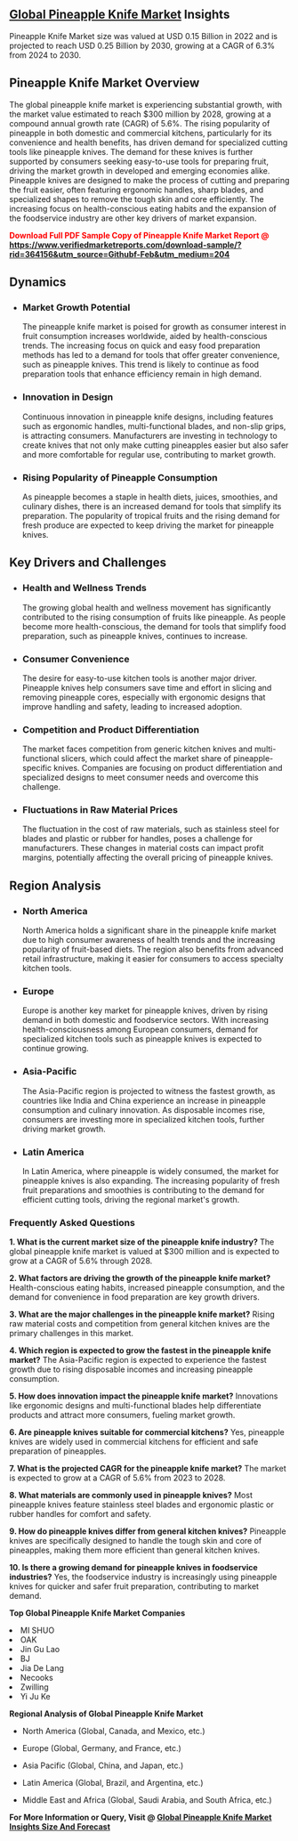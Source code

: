 <h2><a href="https://www.verifiedmarketreports.com/download-sample/?rid=364156&amp;utm_source=Githubf&amp;utm_medium=204" target="_blank">Global Pineapple Knife Market</a> Insights</h2><p>Pineapple Knife Market size was valued at USD 0.15 Billion in 2022 and is projected to reach USD 0.25 Billion by 2030, growing at a CAGR of 6.3% from 2024 to 2030.</p><p> <h2>Pineapple Knife Market Overview</h2> <p>The global pineapple knife market is experiencing substantial growth, with the market value estimated to reach $300 million by 2028, growing at a compound annual growth rate (CAGR) of 5.6%. The rising popularity of pineapple in both domestic and commercial kitchens, particularly for its convenience and health benefits, has driven demand for specialized cutting tools like pineapple knives. The demand for these knives is further supported by consumers seeking easy-to-use tools for preparing fruit, driving the market growth in developed and emerging economies alike. Pineapple knives are designed to make the process of cutting and preparing the fruit easier, often featuring ergonomic handles, sharp blades, and specialized shapes to remove the tough skin and core efficiently. The increasing focus on health-conscious eating habits and the expansion of the foodservice industry are other key drivers of market expansion.</p> <p><strong><p><span class=""><span style="color: #ff0000;"><strong>Download Full PDF Sample Copy of Pineapple Knife Market Report</strong> @ </span><a href="https://www.verifiedmarketreports.com/download-sample/?rid=364156&amp;utm_source=Githubf-Feb&amp;utm_medium=204" target="_blank">https://www.verifiedmarketreports.com/download-sample/?rid=364156&amp;utm_source=Githubf-Feb&amp;utm_medium=204</a></span></p></strong></p> <h2>Dynamics</h2> <ul> <li><h3>Market Growth Potential</h3> The pineapple knife market is poised for growth as consumer interest in fruit consumption increases worldwide, aided by health-conscious trends. The increasing focus on quick and easy food preparation methods has led to a demand for tools that offer greater convenience, such as pineapple knives. This trend is likely to continue as food preparation tools that enhance efficiency remain in high demand.</li> <li><h3>Innovation in Design</h3> Continuous innovation in pineapple knife designs, including features such as ergonomic handles, multi-functional blades, and non-slip grips, is attracting consumers. Manufacturers are investing in technology to create knives that not only make cutting pineapples easier but also safer and more comfortable for regular use, contributing to market growth.</li> <li><h3>Rising Popularity of Pineapple Consumption</h3> As pineapple becomes a staple in health diets, juices, smoothies, and culinary dishes, there is an increased demand for tools that simplify its preparation. The popularity of tropical fruits and the rising demand for fresh produce are expected to keep driving the market for pineapple knives.</li> </ul> <h2>Key Drivers and Challenges</h2> <ul> <li><h3>Health and Wellness Trends</h3> The growing global health and wellness movement has significantly contributed to the rising consumption of fruits like pineapple. As people become more health-conscious, the demand for tools that simplify food preparation, such as pineapple knives, continues to increase.</li> <li><h3>Consumer Convenience</h3> The desire for easy-to-use kitchen tools is another major driver. Pineapple knives help consumers save time and effort in slicing and removing pineapple cores, especially with ergonomic designs that improve handling and safety, leading to increased adoption.</li> <li><h3>Competition and Product Differentiation</h3> The market faces competition from generic kitchen knives and multi-functional slicers, which could affect the market share of pineapple-specific knives. Companies are focusing on product differentiation and specialized designs to meet consumer needs and overcome this challenge.</li> <li><h3>Fluctuations in Raw Material Prices</h3> The fluctuation in the cost of raw materials, such as stainless steel for blades and plastic or rubber for handles, poses a challenge for manufacturers. These changes in material costs can impact profit margins, potentially affecting the overall pricing of pineapple knives.</li> </ul> <h2>Region Analysis</h2> <ul> <li><h3>North America</h3> North America holds a significant share in the pineapple knife market due to high consumer awareness of health trends and the increasing popularity of fruit-based diets. The region also benefits from advanced retail infrastructure, making it easier for consumers to access specialty kitchen tools.</li> <li><h3>Europe</h3> Europe is another key market for pineapple knives, driven by rising demand in both domestic and foodservice sectors. With increasing health-consciousness among European consumers, demand for specialized kitchen tools such as pineapple knives is expected to continue growing.</li> <li><h3>Asia-Pacific</h3> The Asia-Pacific region is projected to witness the fastest growth, as countries like India and China experience an increase in pineapple consumption and culinary innovation. As disposable incomes rise, consumers are investing more in specialized kitchen tools, further driving market growth.</li> <li><h3>Latin America</h3> In Latin America, where pineapple is widely consumed, the market for pineapple knives is also expanding. The increasing popularity of fresh fruit preparations and smoothies is contributing to the demand for efficient cutting tools, driving the regional market's growth.</li> </ul> <h3>Frequently Asked Questions</h3> <p><strong>1. What is the current market size of the pineapple knife industry?</strong> The global pineapple knife market is valued at $300 million and is expected to grow at a CAGR of 5.6% through 2028.</p> <p><strong>2. What factors are driving the growth of the pineapple knife market?</strong> Health-conscious eating habits, increased pineapple consumption, and the demand for convenience in food preparation are key growth drivers.</p> <p><strong>3. What are the major challenges in the pineapple knife market?</strong> Rising raw material costs and competition from general kitchen knives are the primary challenges in this market.</p> <p><strong>4. Which region is expected to grow the fastest in the pineapple knife market?</strong> The Asia-Pacific region is expected to experience the fastest growth due to rising disposable incomes and increasing pineapple consumption.</p> <p><strong>5. How does innovation impact the pineapple knife market?</strong> Innovations like ergonomic designs and multi-functional blades help differentiate products and attract more consumers, fueling market growth.</p> <p><strong>6. Are pineapple knives suitable for commercial kitchens?</strong> Yes, pineapple knives are widely used in commercial kitchens for efficient and safe preparation of pineapples.</p> <p><strong>7. What is the projected CAGR for the pineapple knife market?</strong> The market is expected to grow at a CAGR of 5.6% from 2023 to 2028.</p> <p><strong>8. What materials are commonly used in pineapple knives?</strong> Most pineapple knives feature stainless steel blades and ergonomic plastic or rubber handles for comfort and safety.</p> <p><strong>9. How do pineapple knives differ from general kitchen knives?</strong> Pineapple knives are specifically designed to handle the tough skin and core of pineapples, making them more efficient than general kitchen knives.</p> <p><strong>10. Is there a growing demand for pineapple knives in foodservice industries?</strong> Yes, the foodservice industry is increasingly using pineapple knives for quicker and safer fruit preparation, contributing to market demand.</p> </p><p><strong>Top Global Pineapple Knife Market Companies</strong></p><div data-test-id=""><p><li>MI SHUO</li><li> OAK</li><li> Jin Gu Lao</li><li> BJ</li><li> Jia De Lang</li><li> Necooks</li><li> Zwilling</li><li> Yi Ju Ke</li></p><div><strong>Regional Analysis of&nbsp;Global Pineapple Knife Market</strong></div><ul><li dir="ltr"><p dir="ltr">North America&nbsp;(Global, Canada, and Mexico, etc.)</p></li><li dir="ltr"><p dir="ltr">Europe (Global, Germany, and France, etc.)</p></li><li dir="ltr"><p dir="ltr">Asia Pacific&nbsp;(Global, China, and Japan, etc.)</p></li><li dir="ltr"><p dir="ltr">Latin America&nbsp;(Global, Brazil, and Argentina, etc.)</p></li><li dir="ltr">Middle East and Africa&nbsp;(Global, Saudi Arabia, and South Africa, etc.)</li></ul><p><strong>For More Information or Query, Visit @&nbsp;</strong><strong><a href="https://www.verifiedmarketreports.com/product/pineapple-knife-market/?utm_source=Githubf&amp;utm_medium=204" target="_blank">Global Pineapple Knife Market Insights Size And Forecast</a></strong></p></div>
